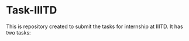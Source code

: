# Task-IIITD
This is repository created to submit the tasks for internship at IIITD. It has two tasks:
